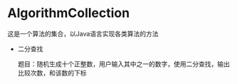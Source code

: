 # AlgorithmCollection
 这是一个算法的集合，以Java语言实现各类算法的方法

* 二分查找

  题目：随机生成十个正整数，用户输入其中之一的数字，使用二分查找，输出比较次数，和该数的下标



